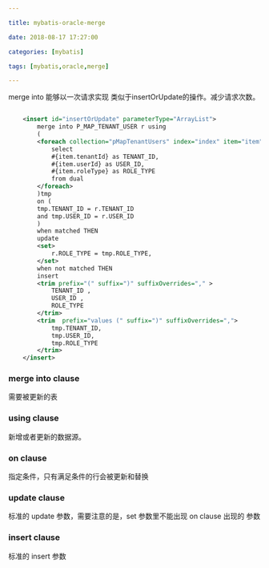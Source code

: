 ```yaml
---

title: mybatis-oracle-merge

date: 2018-08-17 17:27:00

categories: [mybatis]

tags: [mybatis,oracle,merge]

---
```


merge into 能够以一次请求实现 类似于insertOrUpdate的操作。减少请求次数。


<!--more-->

```xml

    <insert id="insertOrUpdate" parameterType="ArrayList">
        merge into P_MAP_TENANT_USER r using
        (
        <foreach collection="pMapTenantUsers" index="index" item="item" open="" close="" separator="union">
            select
            #{item.tenantId} as TENANT_ID,
            #{item.userId} as USER_ID,
            #{item.roleType} as ROLE_TYPE
            from dual
        </foreach>
        )tmp
        on (
        tmp.TENANT_ID = r.TENANT_ID
        and tmp.USER_ID = r.USER_ID
        )
        when matched THEN
        update
        <set>
            r.ROLE_TYPE = tmp.ROLE_TYPE,
        </set>
        when not matched THEN
        insert
        <trim prefix="(" suffix=")" suffixOverrides="," >
            TENANT_ID ,
            USER_ID ,
            ROLE_TYPE
        </trim>
        <trim  prefix="values (" suffix=")" suffixOverrides=",">
            tmp.TENANT_ID,
            tmp.USER_ID,
            tmp.ROLE_TYPE
        </trim>
    </insert>
```

### merge into clause

需要被更新的表

### using clause

新增或者更新的数据源。

### on clause

指定条件，只有满足条件的行会被更新和替换

### update clause

标准的 update 参数，需要注意的是，set 参数里不能出现 on clause 出现的 参数

### insert clause

标准的 insert 参数

